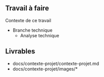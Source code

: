 ## Travail à faire

Contexte de ce travail

- Branche technique
  - Analyse technique

## Livrables
- docs/contexte-projet/contexte-projet.md
- docs/contexte-projet/images/*

